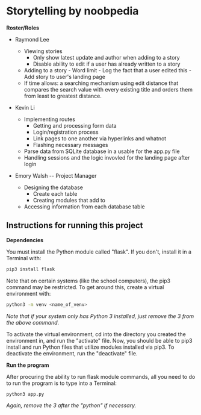 # Storytelling by noobpedia

**Roster/Roles**
- Raymond Lee
	- Viewing stories
		- Only show latest update and author when adding to a story
		- Disable ability to edit if a user has already written to a story
  - Adding to a story
		- Word limit
		- Log the fact that a user edited this
		- Add story to user's landing page
  - If time allows: a searching mechanism using edit distance that compares the search value with every existing title and orders them from least to greatest distance.

- Kevin Li
	- Implementing routes
		- Getting and processing form data
		- Login/registration process
		- Link pages to one another via hyperlinks and whatnot
		- Flashing necessary messages
	- Parse data from SQLite database in a usable for the app.py file
	- Handling sessions and the logic invovled for the landing page after login


- Emory Walsh -- Project Manager
	- Designing the database
		- Create each table
		-	Creating modules that add to
  	- Accessing information from each database table

## Instructions for running this project

**Dependencies**

You must install the Python module called "flask". If you don't, install it in a Terminal with:
```bash
pip3 install flask
```
Note that on certain systems (like the school computers), the pip3 command may be restricted. To get around this, create a virtual environment with:
```bash
python3 -m venv <name_of_venv>
```
*Note that if your system only has Python 3 installed, just remove the 3 from the above command.*

To activate the virtual environment, cd into the directory you created the environment in, and run the "activate" file. Now, you should be able to pip3 install and run Python files that utilize modules installed via pip3. To deactivate the environment, run the "deactivate" file.  

**Run the program**

After procuring the ability to run flask module commands, all you need to do to run the program is to type into a Terminal: 
```bash
python3 app.py
```
*Again, remove the 3 after the "python" if necessary.*
